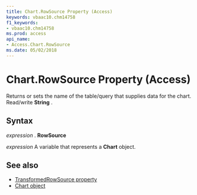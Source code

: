 ```yaml
---
title: Chart.RowSource Property (Access)
keywords: vbaac10.chm14758
f1_keywords:
- vbaac10.chm14758
ms.prod: access
api_name:
- Access.Chart.RowSource
ms.date: 05/02/2018
---
```



# Chart.RowSource Property (Access)

Returns or sets the name of the table/query that supplies data for the chart. Read/write **String** .


## Syntax

 _expression_ . **RowSource**

 _expression_ A variable that represents a **Chart** object.


## See also

- [TransformedRowSource property](Access.Chart.TransformedRowSource.md)
- [Chart object](Access.Chart.md)